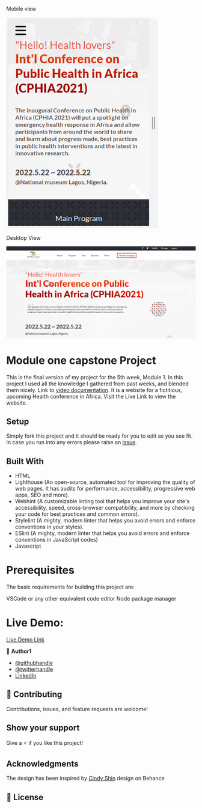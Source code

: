 <p align-item = "center">Mobile view<p>
<img src = "./Images/snip2.png">
<p align-item = "center">Desktop View<p>
<img src = "./Images/snip.png">

## <h1> Module one capstone Project</h1>
This is the final version of my project for the 5th week, Module 1. In this project I used all the knowledge I gathered from past weeks, and blended them nicely. 
Link to [video documentation](https://www.loom.com/share/b2f16e513e09462eaeb810cc29959669).
It is a website for a fictitious, upcoming Health conference in Africa. Visit the Live Link to view the website.

## Setup
Simply fork this project and it should be ready for you to edit as you see fit.
In case you run into any errors please raise an [issue](https://github.com/ekenecf/ekenemicroverse.github.io/issues).

## Built With
- HTML
- Lighthouse (An open-source, automated tool for improving the quality of web pages. It has audits for performance, accessibility, progressive web apps, SEO and more).
- Webhint (A customizable linting tool that helps you improve your site's accessibility, speed, cross-browser compatibility, and more by checking your code for best practices and common errors).
- Stylelint (A mighty, modern linter that helps you avoid errors and enforce conventions in your styles).
- ESlint (A mighty, modern linter that helps you avoid errors and enforce conventions in JavaScript codes)
- Javascript

# Prerequisites
The basic requirements for building this project are:

VSCode or any other equivalent code editor
Node package manager

# Live Demo:
[Live Demo Link](https://ekenecf.github.io/ekenemicroverse.github.io/)

👤 **Author1**
- [@githubhandle](https://github.com/ekenecf)
- [@twitterhandle](https://twitter.com/ekene070)
- [LinkedIn](https://linkedin.com/in/EkeneNwachukwu)


## 🤝 Contributing
Contributions, issues, and feature requests are welcome!

## Show your support
Give a ⭐️ if you like this project!

## Acknowledgments
The design has been inspired by [Cindy Shin](https://www.behance.net/adagio07) design on Behance

## 📝 License